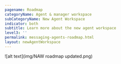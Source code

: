 ```yaml
---
pagename: Roadmap
categoryName: Agent & manager workspace
subCategoryName: New Agent Workspace
indicator: both
subtitle: Learn more about the new agent workspace
level3: ''
permalink: messaging-agents-roadmap.html
layout: newAgentWorkspace
---
```


![alt text](img/NAW roadmap updated.png)
